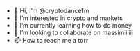 - 👋 Hi, I’m @cryptodance1m
- 👀 I’m interested in crypto and markets
- 🌱 I’m currently learning how to do money
- 💞️ I’m looking to collaborate on massimiiiiii
- 📫 How to reach me a torr

<!---
cryptodance1m/cryptodance1m is a ✨ special ✨ repository because its `README.md` (this file) appears on your GitHub profile.
You can click the Preview link to take a look at your changes.
--->
